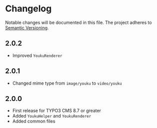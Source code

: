 Changelog
=========

Notable changes will be documented in this file. The project adheres to [Semantic Versioning].

2.0.2
-----

* Improved `YoukuRenderer`

2.0.1
-----

* Changed mime type from `image/youku` to `video/youku`

2.0.0
-----

* First release for TYPO3 CMS 8.7 or greater
* Added `YoukuHelper` and `YoukuRenderer`
* Added common files

[Semantic Versioning]: http://semver.org "Semantic Versioning"